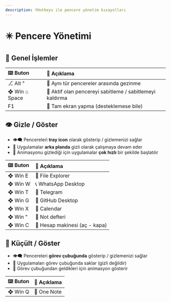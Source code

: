 ```yaml
---
description: YHotkeys ile pencere yönetim kısayolları
---
```


# ✴️ Pencere Yönetimi

## 🌄 Genel İşlemler

| ⌨️ Buton | 📑 Açıklama |
| :--- | :--- |
| ⎇ Alt " | 💫 Aynı tür pencereler arasında gezinme |
| ❖ Win ⌂ Space | 📌 Aktif olan pencereyi sabitleme / sabitlemeyi kaldırma |
| F1 | 🔳 Tam ekran yapma \(desteklemese bile\) |

## 👁️ Gizle / Göster

* 👁‍🗨 Pencereleri  **tray icon** olarak gösterip / gizlemenizi sağlar
* 🌃 Uygulamalar **arka planda** gizli olarak çalışmaya devam eder
* 💨 Animasyonu gizlediği için uygulamalar **çok hızlı** bir şekilde başlatılır

| ⌨️ Buton | 📑 Açıklama |
| :--- | :--- |
| ❖ Win E | 📁 File Explorer |
| ❖ Win W | 📞 WhatsApp Desktop |
| ❖ Win T | 💌 Telegram |
| ❖ Win G | 🐙 GitHub Desktop |
| ❖ Win X | 📅 Calendar |
| ❖ Win " | 📃 Not defteri |
| ❖ Win C | 🧮 Hesap makinesi \(aç - kapa\) |

## 👀 Küçült / Göster

* 👁‍🗨 Pencereleri **görev çubuğunda** gösterip / gizlemenizi sağlar
* 🍢 Uygulamaları görev çubuğunda saklar \(gizli değildir\)
* 🌠 Görev çubuğundan geldikleri için animasyon gösterir

| ⌨️ Buton | 📑 Açıklama |
| :--- | :--- |
| ❖ Win Q | 📝 One Note |

